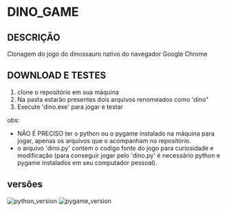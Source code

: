# DINO_GAME

## DESCRIÇÃO
Clonagem do jogo do dinossauro nativo do navegador Google Chrome

## DOWNLOAD E TESTES
1. clone o repositório em sua máquina
2. Na pasta estarão presentes dois arquivos renomeados como 'dino"
3. Execute 'dino.exe' para jogar e testar

obs: 
* NÃO É PRECISO ter o python ou o pygame instalado na máquina para jogar, apenas os arquivos que o acompanham no repositório.
* o arquivo 'dino.py' contem o codigo fonte do jogo para curiosidade e modificação (para conseguir jogar pelo 'dino.py' é necessário python e pygame instalados em seu computador pessoal).

## versões
![python_version](https://img.shields.io/badge/Python-3.10.8-blue)
![pygame_version](https://img.shields.io/badge/Pygame-2.1.2-uellow)
